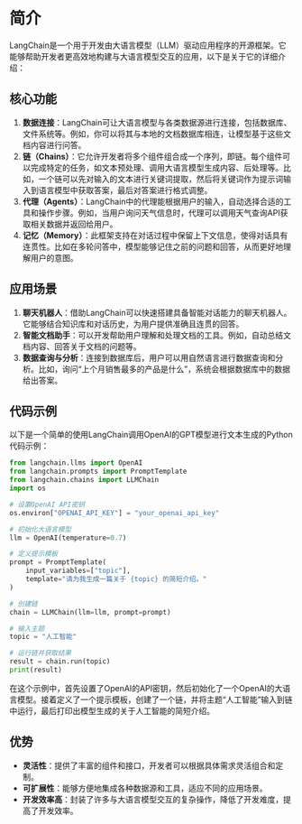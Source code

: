 # 简介

LangChain是一个用于开发由大语言模型（LLM）驱动应用程序的开源框架。它能够帮助开发者更高效地构建与大语言模型交互的应用，以下是关于它的详细介绍：

## 核心功能

1. **数据连接**：LangChain可让大语言模型与各类数据源进行连接，包括数据库、文件系统等。例如，你可以将其与本地的文档数据库相连，让模型基于这些文档内容进行问答。
2. **链（Chains）**：它允许开发者将多个组件组合成一个序列，即链。每个组件可以完成特定的任务，如文本预处理、调用大语言模型生成内容、后处理等。比如，一个链可以先对输入的文本进行关键词提取，然后将关键词作为提示词输入到语言模型中获取答案，最后对答案进行格式调整。
3. **代理（Agents）**：LangChain中的代理能根据用户的输入，自动选择合适的工具和操作步骤。例如，当用户询问天气信息时，代理可以调用天气查询API获取相关数据并返回给用户。
4. **记忆（Memory）**：此框架支持在对话过程中保留上下文信息，使得对话具有连贯性。比如在多轮问答中，模型能够记住之前的问题和回答，从而更好地理解用户的意图。

## 应用场景

1. **聊天机器人**：借助LangChain可以快速搭建具备智能对话能力的聊天机器人。它能够结合知识库和对话历史，为用户提供准确且连贯的回答。
2. **智能文档助手**：可以开发帮助用户理解和处理文档的工具。例如，自动总结文档内容、回答关于文档的问题等。
3. **数据查询与分析**：连接到数据库后，用户可以用自然语言进行数据查询和分析。比如，询问“上个月销售最多的产品是什么”，系统会根据数据库中的数据给出答案。

## 代码示例

以下是一个简单的使用LangChain调用OpenAI的GPT模型进行文本生成的Python代码示例：

```python
from langchain.llms import OpenAI
from langchain.prompts import PromptTemplate
from langchain.chains import LLMChain
import os

# 设置OpenAI API密钥
os.environ["OPENAI_API_KEY"] = "your_openai_api_key"

# 初始化大语言模型
llm = OpenAI(temperature=0.7)

# 定义提示模板
prompt = PromptTemplate(
    input_variables=["topic"],
    template="请为我生成一篇关于 {topic} 的简短介绍。"
)

# 创建链
chain = LLMChain(llm=llm, prompt=prompt)

# 输入主题
topic = "人工智能"

# 运行链并获取结果
result = chain.run(topic)
print(result)

```

在这个示例中，首先设置了OpenAI的API密钥，然后初始化了一个OpenAI的大语言模型。接着定义了一个提示模板，创建了一个链，并将主题“人工智能”输入到链中运行，最后打印出模型生成的关于人工智能的简短介绍。

## 优势

- **灵活性**：提供了丰富的组件和接口，开发者可以根据具体需求灵活组合和定制。
- **可扩展性**：能够方便地集成各种数据源和工具，适应不同的应用场景。
- **开发效率高**：封装了许多与大语言模型交互的复杂操作，降低了开发难度，提高了开发效率。
